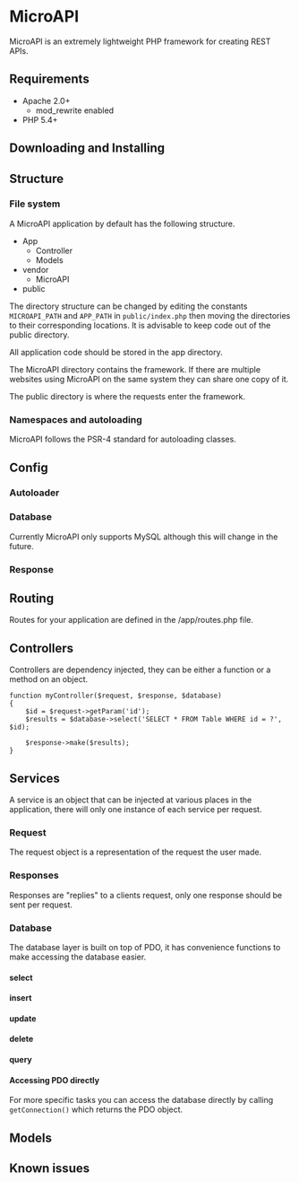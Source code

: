 MicroAPI
========

MicroAPI is an extremely lightweight PHP framework for creating REST APIs.

Requirements
------------

- Apache 2.0+
  - mod_rewrite enabled 
- PHP 5.4+

Downloading and Installing
--------------------------


Structure
---------

### File system

A MicroAPI application by default has the following structure. 

- App
  - Controller
  - Models
- vendor
  - MicroAPI
- public

The directory structure can be changed by editing the constants `MICROAPI_PATH` and `APP_PATH` in `public/index.php` then moving the directories to their corresponding locations. It is advisable to keep code out of the public directory. 

All application code should be stored in the app directory. 

The MicroAPI directory contains the framework. If there are multiple websites using MicroAPI on the same system they can share one copy of it.

The public directory is where the requests enter the framework. 

### Namespaces and autoloading

MicroAPI follows the PSR-4 standard for autoloading classes.

Config
------

### Autoloader



### Database

Currently MicroAPI only supports MySQL although this will change in the future.

### Response



Routing
-------

Routes for your application are defined in the /app/routes.php file.



Controllers
-----------

Controllers are dependency injected, they can be either a function or a method on an object.

    function myController($request, $response, $database)
    {
        $id = $request->getParam('id');
        $results = $database->select('SELECT * FROM Table WHERE id = ?', $id);

        $response->make($results);
    }

Services
--------

A service is an object that can be injected at various places in the application, there will only one instance of each service per request.

### Request

The request object is a representation of the request the user made.

### Responses

Responses are "replies" to a clients request, only one response should be sent per request.

### Database

The database layer is built on top of PDO, it has convenience functions to make accessing the database easier.

#### select

#### insert
#### update
#### delete
#### query


#### Accessing PDO directly

For more specific tasks you can access the database directly by calling `getConnection()` which returns the PDO object.

Models
------

Known issues
------------
